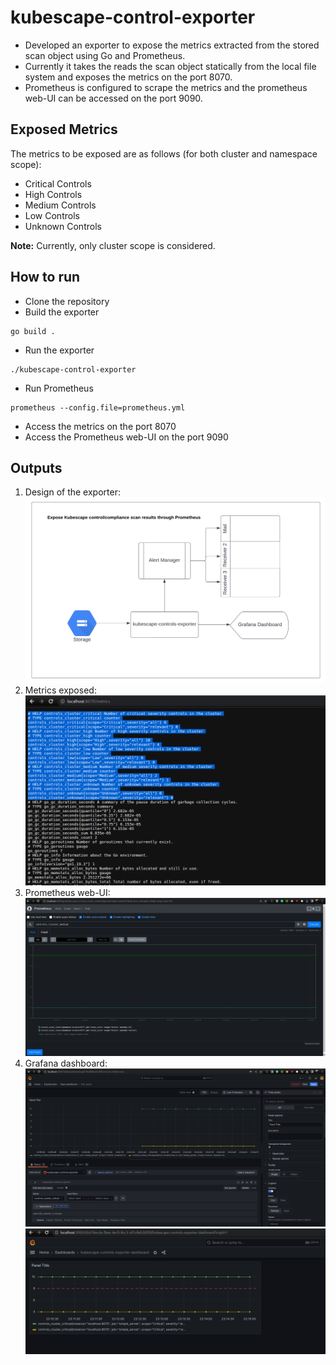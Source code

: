 # kubescape-control-exporter

- Developed an exporter to expose the metrics extracted from the stored scan object using Go and Prometheus.
- Currently it takes the reads the scan object statically from the local file system and exposes the metrics on the port 8070.
- Prometheus is configured to scrape the metrics and the prometheus web-UI can be accessed on the port 9090.

## Exposed Metrics 
The metrics to be exposed are as follows (for both cluster and namespace scope):
- Critical Controls
- High Controls
- Medium Controls
- Low Controls
- Unknown Controls

**Note:** Currently, only cluster scope is considered.

## How to run
- Clone the repository
- Build the exporter
```
go build .
```
- Run the exporter
```
./kubescape-control-exporter
```
- Run Prometheus
```
prometheus --config.file=prometheus.yml
```
- Access the metrics on the port 8070
- Access the Prometheus web-UI on the port 9090

## Outputs
1. Design of the exporter:
![design](./images/Kubescape-controls-exporter.png)
2. Metrics exposed:
![metrics](./images/metrics.png)
3. Prometheus web-UI:
![prometheus](./images/prometheus.png)
4. Grafana dashboard:
![grafana](./images/grafana.png)
![grafana-dash](./images/grafana-dashboard.png)



